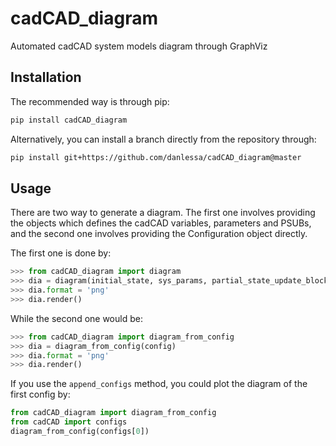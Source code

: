 # cadCAD_diagram
Automated cadCAD system models diagram through GraphViz

## Installation

The recommended way is through pip:

```sh
pip install cadCAD_diagram
```

Alternatively, you can install a branch directly from the repository through:

```sh
pip install git+https://github.com/danlessa/cadCAD_diagram@master
```

## Usage

There are two way to generate a diagram. The first one involves providing
the objects which defines the cadCAD variables, parameters and PSUBs, and
the second one involves providing the Configuration object directly.

The first one is done by:

```python
>>> from cadCAD_diagram import diagram
>>> dia = diagram(initial_state, sys_params, partial_state_update_block)
>>> dia.format = 'png'
>>> dia.render()
```

While the second one would be:

```python
>>> from cadCAD_diagram import diagram_from_config
>>> dia = diagram_from_config(config)
>>> dia.format = 'png'
>>> dia.render()
```

If you use the ``append_configs`` method, you could plot the diagram of the first config by:
```python
from cadCAD_diagram import diagram_from_config
from cadCAD import configs
diagram_from_config(configs[0])
``` 
